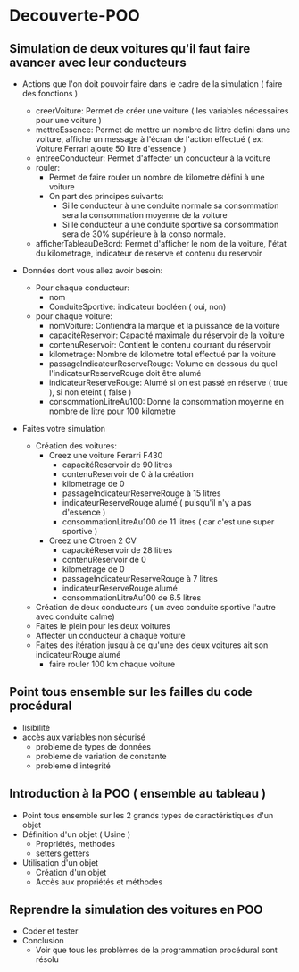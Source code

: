 # Decouverte-POO

	
## Simulation de deux voitures qu'il faut faire avancer avec leur conducteurs
- Actions que l'on doit pouvoir faire dans le cadre de la simulation ( faire des fonctions )
	- creerVoiture: Permet de créer une voiture ( les variables nécessaires pour une voiture )
	- mettreEssence: Permet de mettre un nombre de littre defini dans une voiture, affiche un message à l'écran de l'action effectué ( ex: Voiture Ferrari ajoute 50 litre d'essence )
	- entreeConducteur: Permet d'affecter un conducteur à la voiture
	- rouler: 
		- Permet de faire rouler un nombre de kilometre défini à une voiture
		- On part des principes suivants:
			- Si le conducteur à une conduite normale sa consommation sera la consommation moyenne de la voiture
			- Si le conducteur a une conduite sportive sa consommation sera de 30% supérieure à la conso normale.
	- afficherTableauDeBord: Permet d'afficher le nom de la voiture, l'état du kilometrage, indicateur de reserve et contenu du reservoir
	
- Données dont vous allez avoir besoin: 
	- Pour chaque conducteur:
		- nom
		- ConduiteSportive: indicateur  booléen ( oui, non)
	- pour chaque voiture:
		- nomVoiture: Contiendra la marque et la puissance de la voiture
		- capacitéReservoir: Capacité maximale du réservoir de la voiture
		- contenuReservoir: Contient le contenu courrant du réservoir
		- kilometrage: Nombre de kilometre total effectué par la voiture
		- passageIndicateurReserveRouge: Volume en dessous du quel l'indicateurReserveRouge doit être alumé 
		- indicateurReserveRouge: Alumé si on est passé en réserve ( true ), si non eteint ( false )
		- consommationLitreAu100: Donne la consommation moyenne en nombre de litre pour 100 kilometre
	
- Faites votre simulation
	- Création des voitures:
		- Creez une voiture Ferarri F430
			- capacitéReservoir de 90 litres
			- contenuReservoir de 0 à la création
			- kilometrage de 0
			- passageIndicateurReserveRouge à 15 litres
			- indicateurReserveRouge alumé ( puisqu'il n'y a pas d'essence )
			- consommationLitreAu100 de 11 litres ( car c'est une super sportive )
		- Creez une Citroen 2 CV
			- capacitéReservoir de 28 litres
			- contenuReservoir de 0
			- kilometrage de 0
			- passageIndicateurReserveRouge à 7 litres
			- indicateurReserveRouge alumé
			- consommationLitreAu100 de 6.5 litres
	- Création de deux conducteurs ( un avec conduite sportive l'autre avec conduite calme)
	- Faites le plein pour les deux voitures
	- Affecter un conducteur à chaque voiture
	- Faites des itération jusqu'à ce qu'une des deux voitures ait son indicateurRouge alumé
		- faire rouler 100 km chaque voiture

## Point tous ensemble sur les failles du code procédural
- lisibilité
- accès aux variables non sécurisé 
	- probleme de types de données
	- probleme de variation de constante
	- probleme d'integrité
				
## Introduction à la POO ( ensemble au tableau )
- Point tous ensemble 
	sur les  2 grands types de caractéristiques d'un objet
- Définition d'un objet ( Usine )
	- Propriétés, methodes
	- setters getters
- Utilisation d'un objet
	- Création d'un objet
	- Accès aux propriétés et méthodes
	
## Reprendre la simulation des voitures en POO
- Coder et tester
- Conclusion
	- Voir que tous les problèmes de la programmation procédural sont résolu
